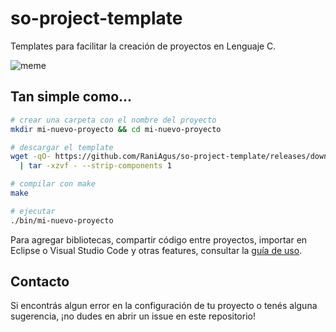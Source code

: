 # so-project-template

Templates para facilitar la creación de proyectos en Lenguaje C.

![meme](https://raniagus.github.io/so-project-template/img/meme.png)

## Tan simple como...

```bash
# crear una carpeta con el nombre del proyecto
mkdir mi-nuevo-proyecto && cd mi-nuevo-proyecto

# descargar el template
wget -qO- https://github.com/RaniAgus/so-project-template/releases/download/v4.0.3/project-v4.0.3.tar.gz \
  | tar -xzvf - --strip-components 1

# compilar con make
make

# ejecutar
./bin/mi-nuevo-proyecto
```

Para agregar bibliotecas, compartir código entre proyectos, importar en
Eclipse o Visual Studio Code y otras features, consultar la
[guía de uso](https://raniagus.github.io/so-project-template/).


## Contacto

Si encontrás algun error en la configuración de tu proyecto o tenés alguna
sugerencia, ¡no dudes en abrir un issue en este repositorio!
